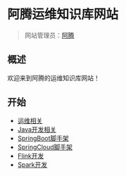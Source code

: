 # 阿腾运维知识库网站

> 网站管理员：[阿腾](http://wpa.qq.com/msgrd?v=3&uin=2385569970&Menu=yes)
> 

## 概述

欢迎来到阿腾的运维知识库网站！


## 开始

- [运维相关](https://github.com/kongyu666/ops/tree/main/work/)
- [Java开发相关](https://github.com/kongyu666/Ateng-Java)
- [SpringBoot脚手架](https://github.com/kongyu666/Ateng-Boot)
- [SpringCloud脚手架](https://github.com/kongyu666/Ateng-Cloud)
- [Flink开发](https://github.com/kongyu666/Ateng-Flink)
- [Spark开发](https://github.com/kongyu666/Ateng-Spark)

